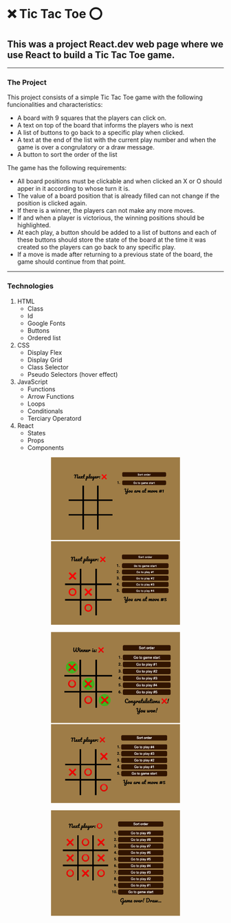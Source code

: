 <h1>❌ Tic Tac Toe ⭕️</h1>
<h2>
This was a project React.dev web page where we use React to build a Tic Tac Toe game.
</h2>

<hr>

<h3>The Project</h3>
<p>
This project consists of a simple Tic Tac Toe game with the following funcionalities and characteristics:
</p>
<ul>
  <li>
    A board with 9 squares that the players can click on.
  </li>
  <li>
    A text on top of the board that informs the players who is next
  </li>
  <li>
    A list of buttons to go back to a specific play when clicked.
  </li>
  <li>
    A text at the end of the list with the current play number and when the game is over a congrulatory or a draw message.
  </li>
  <li>
  A button to sort the order of the list
  </li>
 </ul>

 <p>
  The game has the following requirements:
</p>
<ul>
  <li>
    All board positions must be clickable and when clicked an X or O should apper in it according to whose turn it is.
  </li>
  <li>
    The value of a board position that is already filled can not change if the position is clicked again.
  </li>
  <li>
    If there is a winner, the players can not make any more moves.
  </li>
  <li>
    If and when a player is victorious, the winning positions should be highlighted.
  </li>
  <li>
    At each play, a button should be added to a list of buttons and each of these buttons should store the state of the board at the time it was created so the players can go back to any specific play.
  </li>
  <li>
    If a move is made after returning to a previous state of the board, the game should continue from that point.
  </li>
 </ul>
<hr>

<h3>Technologies</h3>

<ol>
  <li>
  HTML
    <ul>
      <li>Class</li>
      <li>Id</li>
      <li>Google Fonts</li>
      <li>Buttons</li>
      <li>Ordered list</li>
    </ul>
  </li>

  <li>
  CSS
    <ul>
      <li>Display Flex</li>
      <li>Display Grid</li>
      <li>Class Selector</li>
      <li>Pseudo Selectors (hover effect)</li>
    </ul>
  </li>

  <li>
  JavaScript
    <ul>
      <li>Functions</li>
      <li>Arrow Functions</li>
      <li>Loops</li>
      <li>Conditionals</li>
      <li>Terciary Operatord</li>
    </ul>
  </li>

  <li>
  React
    <ul>
      <li>States</li>
      <li>Props</li>
      <li>Components</li>
    </ul>
  </li>
</ol>

<p align="center">
  <img alt="Tic Tac Toe game initial state" src="./src/public/InitialState.png" width="300">
  <img alt="Tic Tac Toe game" src="./src/public/Game.png" width="300" >

</p>
<p align="center">
  <img alt="Tic Tac Toe game winner" src="./src/public/GameWinner.png" width="300">
  <img alt="Tic Tac Toe game: list on descending order" src="./src/public/DescendingOrder.png" width="300">
</p>
<p align="center">
  <img alt="Tic Tac Toe game draw" src="./src/public/Draw.png" width="300">
</p>

